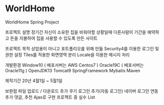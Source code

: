 # WorldHome
WorldHome Spring Project

프로젝트 설명
장기간 자신이 소유한 집을 비워야할 상황일때 다른사람이 기간을 예약하고 돈을 지불하여 집을 사용할 수 있도록 만든 사이트

프로젝트 목적
상업용이 아니고 포트폴리오를 위해 만듦
Security4를 이용한 로그인 및 권한 설정
Tiles를 적용한 화면영역 분리
Locale을 이용한 메시지 처리

개발환경
Window10 ( 배포서버는 AWS Centos7 )
Oracle19C ( 배포서버는 Oracle11g )
OpenJDK13
Tomcat9
SpringFramework
Mybatis
Maven

제작기간
20년 4월1일 ~ 5월1일

보완점
파일 업로드 / 다운로드 추가
쿠기 로그인 추가(자동 로그인)
네이버 로그인 연동 추가
댓글, 추천 Ajax로 구현
프로젝트 중 실수 List



